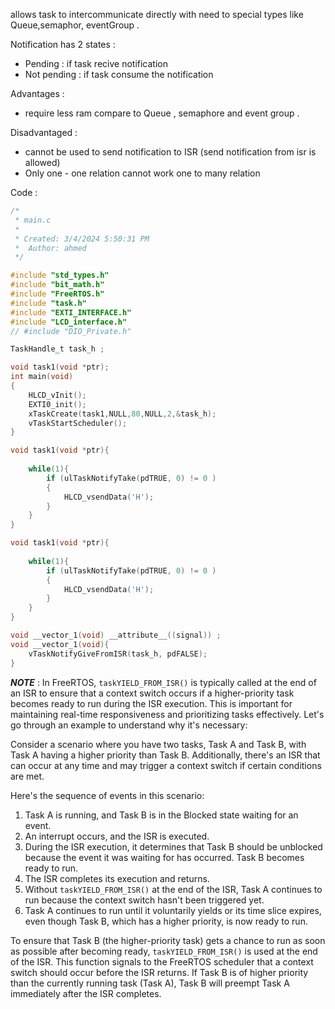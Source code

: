 
allows task to intercommunicate directly with need to special types like Queue,semaphor, eventGroup .

Notification has 2 states :
- Pending : if task recive notification
- Not pending : if task consume the notification 

Advantages : 
- require less ram compare to Queue , semaphore and event group .

Disadvantaged :
- cannot be used to send notification to ISR (send notification from isr is allowed)
- Only one - one relation cannot work one to many relation 

Code :
```c
/*
 * main.c
 *
 * Created: 3/4/2024 5:50:31 PM
 *  Author: ahmed
 */ 

#include "std_types.h"
#include "bit_math.h"
#include "FreeRTOS.h"
#include "task.h"
#include "EXTI_INTERFACE.h"
#include "LCD_interface.h"
// #include "DIO_Private.h"

TaskHandle_t task_h ; 

void task1(void *ptr);
int main(void)
{
	HLCD_vInit();
	EXTI0_init();
	xTaskCreate(task1,NULL,80,NULL,2,&task_h);
	vTaskStartScheduler();
}

void task1(void *ptr){
	
	while(1){
		if (ulTaskNotifyTake(pdTRUE, 0) != 0 )
		{
			HLCD_vsendData('H');
		}
	}
}

void task1(void *ptr){
	
	while(1){
		if (ulTaskNotifyTake(pdTRUE, 0) != 0 )
		{
			HLCD_vsendData('H');
		}
	}
}

void __vector_1(void) __attribute__((signal)) ; 
void __vector_1(void){
	vTaskNotifyGiveFromISR(task_h, pdFALSE);
} 
```



***NOTE*** : 
In FreeRTOS, `taskYIELD_FROM_ISR()` is typically called at the end of an ISR to ensure that a context switch occurs if a higher-priority task becomes ready to run during the ISR execution. This is important for maintaining real-time responsiveness and prioritizing tasks effectively. Let's go through an example to understand why it's necessary:

Consider a scenario where you have two tasks, Task A and Task B, with Task A having a higher priority than Task B. Additionally, there's an ISR that can occur at any time and may trigger a context switch if certain conditions are met.

Here's the sequence of events in this scenario:

1. Task A is running, and Task B is in the Blocked state waiting for an event.
2. An interrupt occurs, and the ISR is executed.
3. During the ISR execution, it determines that Task B should be unblocked because the event it was waiting for has occurred. Task B becomes ready to run.
4. The ISR completes its execution and returns.
5. Without `taskYIELD_FROM_ISR()` at the end of the ISR, Task A continues to run because the context switch hasn't been triggered yet.
6. Task A continues to run until it voluntarily yields or its time slice expires, even though Task B, which has a higher priority, is now ready to run.

To ensure that Task B (the higher-priority task) gets a chance to run as soon as possible after becoming ready, `taskYIELD_FROM_ISR()` is used at the end of the ISR. This function signals to the FreeRTOS scheduler that a context switch should occur before the ISR returns. If Task B is of higher priority than the currently running task (Task A), Task B will preempt Task A immediately after the ISR completes.